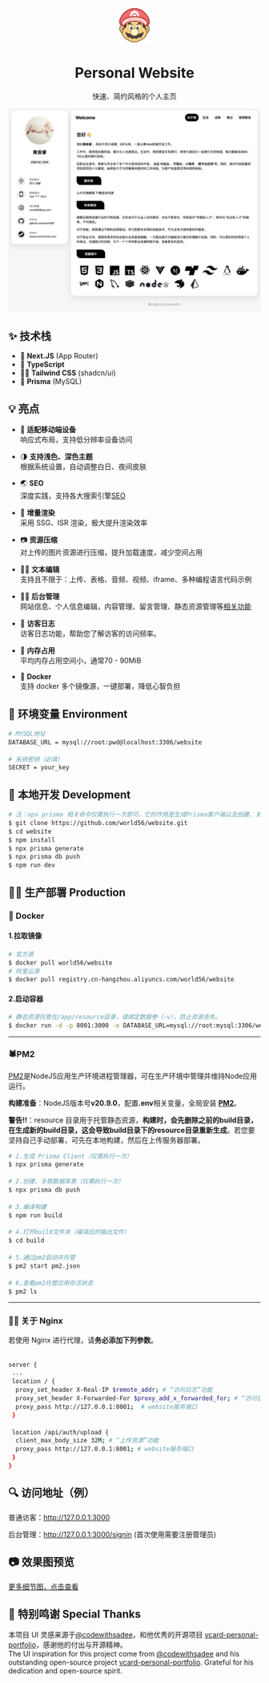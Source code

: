 <p align="center">
  <a href="https://devtt.com">
    <img width="72" src="https://raw.githubusercontent.com/world56/static/main/website/icon.svg">
  </a>
</p>

<h1 align="center">Personal Website</h1>

<p align="center">快速、简约风格的个人主页</p >

![Home](https://raw.githubusercontent.com/world56/static/main/website/1.png)

## ✨ 技术栈

- 🍔 **Next.JS** (App Router)
- 🥪 **TypeScript**
- 🧑‍🎨 **Tailwind CSS** (shadcn/ui)
- 🍟 **Prisma** (MySQL)

## 💡 亮点

- 📱 **适配移动端设备**  
  响应式布局，支持低分辨率设备访问

- 🌗 **支持浅色、深色主题**  
  根据系统设置，自动调整白日、夜间皮肤

- 🌏 **SEO**  
  深度实践，支持各大搜索引擎[SEO](https://github.com/world56/static/tree/main/website#-seo%E6%95%88%E6%9E%9C%E9%A2%84%E8%A7%88)

- 🥯 **增量渲染**  
  采用 SSG、ISR 渲染，极大提升渲染效率

- 📷 **资源压缩**  
  对上传的图片资源进行压缩，提升加载速度，减少空间占用

- 🧑‍🎨 **文本编辑**  
  支持且不限于：上传、表格、音频、视频、iframe、多种编程语言代码示例

- 🙋‍♂️ **后台管理**  
  网站信息、个人信息编辑，内容管理、留言管理、静态资源管理等[相关功能](https://github.com/world56/static/tree/main/website#-%E6%95%88%E6%9E%9C%E5%9B%BE%E9%A2%84%E8%A7%88)

- 🤩 **访客日志**  
  访客日志功能，帮助您了解访客的访问频率。

- 💾 **内存占用**  
  平均内存占用空间小，通常70 - 90MiB

- 🐳 **Docker**  
  支持 docker 多个镜像源，一键部署，降低心智负担

## 👮 环境变量 Environment

```bash
# MYSQL地址
DATABASE_URL = mysql://root:pwd@localhost:3306/website

# 系统密钥（必填）
SECRET = your_key
```

## 👷 本地开发 Development

```bash
# 注：npx prisma 相关命令仅需执行一次即可，它的作用是生成Prisma客户端以及创建、关联数据库表
$ git clone https://github.com/world56/website.git
$ cd website
$ npm install
$ npx prisma generate
$ npx prisma db push
$ npm run dev
```

## 🧑‍💼 生产部署 Production

### 🐳 Docker

#### 1.拉取镜像

```bash
# 官方源
$ docker pull world56/website
# 阿里云源
$ docker pull registry.cn-hangzhou.aliyuncs.com/world56/website
```

#### 2.启动容器

```bash
# 静态资源托管在/app/resource目录，请绑定数据卷（-v），防止资源丢失。
$ docker run -d -p 8001:3000 -e DATABASE_URL=mysql://root:mysql:3306/website -e SECRET=your_key -v ~/app/website/resource:/app/resource world56/website
```

---

### 🕷️PM2

<p><a href='https://github.com/Unitech/pm2'>PM2</a >是NodeJS应用生产环境进程管理器，可在生产环境中管理并维持Node应用运行。</p >

<p><b>构建准备</b>：NodeJS版本号<b>v20.9.0</b>，配置<b>.env</b>相关变量，全局安装 <a href='https://github.com/Unitech/pm2'><b>PM2</b></a >。</p >

<p><b>警告‼️</b>：resource 目录用于托管静态资源，<b>构建时，会先删除之前的build目录，在生成新的build目录，这会导致build目录下的resource目录重新生成</b>。若您要坚持自己手动部署，可先在本地构建，然后在上传服务器部署。</p >

```bash
# 1.生成 Prisma Client（仅需执行一次）
$ npx prisma generate

# 2.创建、关联数据库表（仅需执行一次）
$ npx prisma db push

# 3.编译构建
$ npm run build

# 4.打开build文件夹（编译后的输出文件）
$ cd build

# 5.通过pm2启动并托管
$ pm2 start pm2.json

# 6.查看pm2托管应用存活状态
$ pm2 ls
```

---

### 🙋‍♂️ 关于 Nginx

<p>若使用 Nginx 进行代理，请<b>务必添加下列参数</b>。</p >

```bash

server {
 ...
 location / {
  proxy_set_header X-Real-IP $remote_addr; # “访问日志”功能
  proxy_set_header X-Forwarded-For $proxy_add_x_forwarded_for; # “访问日志”功能
  proxy_pass http://127.0.0.1:8001;  # website服务端口
 }

 location /api/auth/upload {
  client_max_body_size 32M; # “上传资源”功能
  proxy_pass http://127.0.0.1:8001; # website服务端口
 }
}

```

## 🔍 访问地址（例）

<p>普通访客：<a href="http://127.0.0.1:3000">http://127.0.0.1:3000</a ></p >
<p>后台管理：<a href="http://127.0.0.1:3000/signin">http://127.0.0.1:3000/signin</a >  (首次使用需要注册管理员) </p >

## 📷 效果图预览

[更多细节图，点击查看](https://github.com/world56/static/tree/main/website#-%E6%95%88%E6%9E%9C%E5%9B%BE%E9%A2%84%E8%A7%88)

## 🙏 特别鸣谢 Special Thanks

本项目 UI 灵感来源于[@codewithsadee](https://github.com/codewithsadee)，和他优秀的开源项目 [vcard-personal-portfolio](https://github.com/codewithsadee/vcard-personal-portfolio)，感谢他的付出与开源精神。  
The UI inspiration for this project come from [@codewithsadee](https://github.com/codewithsadee) and his outstanding open-source project [vcard-personal-portfolio](https://github.com/codewithsadee/vcard-personal-portfolio). Grateful for his dedication and open-source spirit.
